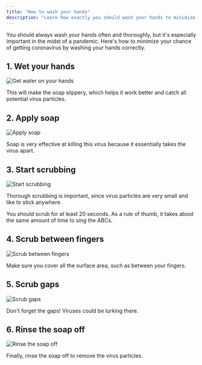 ```yaml
---
title: "How to wash your hands"
description: "Learn how exactly you should wash your hands to minimize your chance of getting coronavirus."
---
```


You should always wash your hands often and thoroughly, but it's especially important in the midst of a pandemic. Here's how to minimize your chance of getting coronavirus by washing your hands correctly.

## 1. Wet your hands

![Get water on your hands](images/handwash_water.svg)

This will make the soap slippery, which helps it work better and catch all potential virus particles.

## 2. Apply soap

![Apply soap](images/handwash_soap.svg)

Soap is very effective at killing this virus because it essentially takes the virus apart.

## 3. Start scrubbing

![Start scrubbing](images/handwash_scrub1.svg)

Thorough scrubbing is important, since virus particles are very small and like to stick anywhere.

You should scrub for at least 20 seconds. As a rule of thumb, it takes about the same amount of time to sing the ABCs.

## 4. Scrub between fingers

![Scrub between fingers](images/handwash_scrub2.svg)

Make sure you cover all the surface area, such as between your fingers.

## 5. Scrub gaps

![Scrub gaps](images/handwash_scrub3.svg)

Don't forget the gaps! Viruses could be lurking there.

## 6. Rinse the soap off

![Rinse the soap off](images/handwash_water.svg)

Finally, rinse the soap off to remove the virus particles.
